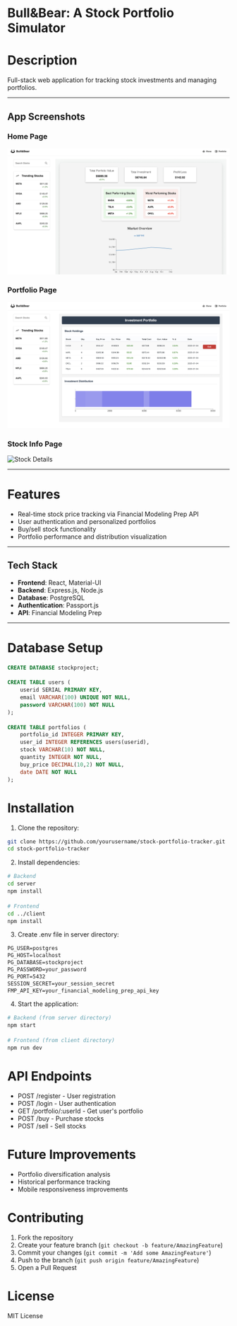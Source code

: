 # Bull&Bear: A Stock Portfolio Simulator

# Description
Full-stack web application for tracking stock investments and managing portfolios.

---

## App Screenshots
### Home Page
![Home Page](https://github.com/Jai2405/Stock-Market-Simulator/blob/main/screenshots/home.png)

### Portfolio Page
![Portfolio Page](https://github.com/Jai2405/Stock-Market-Simulator/blob/main/screenshots/portfolio.png)

### Stock Info Page
![Stock Details]([./images/stock.png](https://github.com/Jai2405/Stock-Market-Simulator/blob/main/screenshots/stock.png))

---

# Features
* Real-time stock price tracking via Financial Modeling Prep API
* User authentication and personalized portfolios
* Buy/sell stock functionality
* Portfolio performance and distribution visualization

---

## Tech Stack
* **Frontend**: React, Material-UI
* **Backend**: Express.js, Node.js
* **Database**: PostgreSQL
* **Authentication**: Passport.js
* **API**: Financial Modeling Prep

---

# Database Setup
```sql
CREATE DATABASE stockproject;

CREATE TABLE users (
    userid SERIAL PRIMARY KEY,
    email VARCHAR(100) UNIQUE NOT NULL,
    password VARCHAR(100) NOT NULL
);

CREATE TABLE portfolios (
    portfolio_id INTEGER PRIMARY KEY,
    user_id INTEGER REFERENCES users(userid),
    stock VARCHAR(10) NOT NULL,
    quantity INTEGER NOT NULL,
    buy_price DECIMAL(10,2) NOT NULL,
    date DATE NOT NULL
);
```

# Installation
1. Clone the repository:
```bash
git clone https://github.com/yourusername/stock-portfolio-tracker.git
cd stock-portfolio-tracker
```

2. Install dependencies:
```bash
# Backend
cd server
npm install

# Frontend
cd ../client
npm install
```

3. Create .env file in server directory:
```
PG_USER=postgres
PG_HOST=localhost
PG_DATABASE=stockproject
PG_PASSWORD=your_password
PG_PORT=5432
SESSION_SECRET=your_session_secret
FMP_API_KEY=your_financial_modeling_prep_api_key
```

4. Start the application:
```bash
# Backend (from server directory)
npm start

# Frontend (from client directory)
npm run dev
```

# API Endpoints
* POST /register - User registration
* POST /login - User authentication 
* GET /portfolio/:userId - Get user's portfolio
* POST /buy - Purchase stocks
* POST /sell - Sell stocks

# Future Improvements
* Portfolio diversification analysis
* Historical performance tracking
* Mobile responsiveness improvements

# Contributing
1. Fork the repository
2. Create your feature branch (`git checkout -b feature/AmazingFeature`)
3. Commit your changes (`git commit -m 'Add some AmazingFeature'`)
4. Push to the branch (`git push origin feature/AmazingFeature`)
5. Open a Pull Request

# License
MIT License
